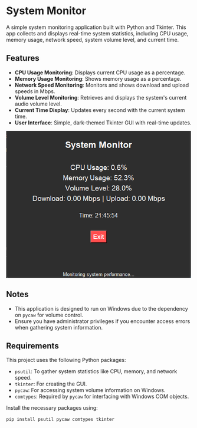 # System Monitor

A simple system monitoring application built with Python and Tkinter. This app collects and displays real-time system statistics, including CPU usage, memory usage, network speed, system volume level, and current time.

## Features

- **CPU Usage Monitoring**: Displays current CPU usage as a percentage.
- **Memory Usage Monitoring**: Shows memory usage as a percentage.
- **Network Speed Monitoring**: Monitors and shows download and upload speeds in Mbps.
- **Volume Level Monitoring**: Retrieves and displays the system's current audio volume level.
- **Current Time Display**: Updates every second with the current system time.
- **User Interface**: Simple, dark-themed Tkinter GUI with real-time updates.

![System Monitor Screenshot](Screenshot.png)

## Notes

- This application is designed to run on Windows due to the dependency on `pycaw` for volume control.
- Ensure you have administrator privileges if you encounter access errors when gathering system information.

## Requirements

This project uses the following Python packages:

- `psutil`: To gather system statistics like CPU, memory, and network speed.
- `tkinter`: For creating the GUI.
- `pycaw`: For accessing system volume information on Windows.
- `comtypes`: Required by `pycaw` for interfacing with Windows COM objects.

Install the necessary packages using:

```bash
pip install psutil pycaw comtypes tkinter
